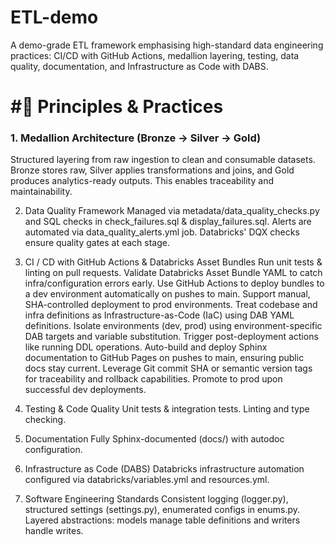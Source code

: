 # ETL-demo
A demo-grade ETL framework emphasising high-standard data engineering practices: CI/CD with GitHub Actions, medallion layering, testing, data quality, documentation, and Infrastructure as Code with DABS.

# #🚦 Principles & Practices
### 1. Medallion Architecture (Bronze → Silver → Gold)
Structured layering from raw ingestion to clean and consumable datasets. Bronze stores raw, Silver applies transformations and joins, and Gold produces analytics-ready outputs. This enables traceability and maintainability.

2. Data Quality Framework
Managed via metadata/data_quality_checks.py and SQL checks in check_failures.sql & display_failures.sql. Alerts are automated via data_quality_alerts.yml job. Databricks' DQX checks ensure quality gates at each stage.

3. CI / CD with GitHub Actions & Databricks Asset Bundles
Run unit tests & linting on pull requests.
Validate Databricks Asset Bundle YAML to catch infra/configuration errors early.
Use GitHub Actions to deploy bundles to a dev environment automatically on pushes to main.
Support manual, SHA-controlled deployment to prod environments.
Treat codebase and infra definitions as Infrastructure-as-Code (IaC) using DAB YAML definitions.
Isolate environments (dev, prod) using environment-specific DAB targets and variable substitution.
Trigger post-deployment actions like running DDL operations.
Auto-build and deploy Sphinx documentation to GitHub Pages on pushes to main, ensuring public docs stay current.
Leverage Git commit SHA or semantic version tags for traceability and rollback capabilities.
Promote to prod upon successful dev deployments.

4. Testing & Code Quality
Unit tests & integration tests.
Linting and type checking.

5. Documentation
Fully Sphinx-documented (docs/) with autodoc configuration.

6. Infrastructure as Code (DABS)
Databricks infrastructure automation configured via databricks/variables.yml and resources.yml.

7. Software Engineering Standards
Consistent logging (logger.py), structured settings (settings.py), enumerated configs in enums.py. Layered abstractions: models manage table definitions and writers handle writes.
